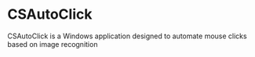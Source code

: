 # CSAutoClick
CSAutoClick is a Windows application designed to automate mouse clicks based on image recognition
